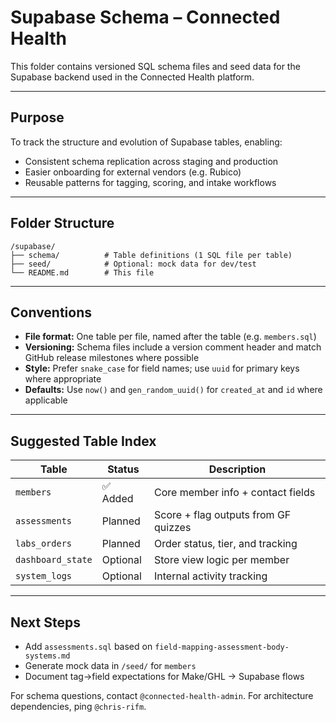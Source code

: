 # Supabase Schema – Connected Health

This folder contains versioned SQL schema files and seed data for the Supabase backend used in the Connected Health platform.

---

## Purpose

To track the structure and evolution of Supabase tables, enabling:

* Consistent schema replication across staging and production
* Easier onboarding for external vendors (e.g. Rubico)
* Reusable patterns for tagging, scoring, and intake workflows

---

## Folder Structure

```plaintext
/supabase/
├── schema/          # Table definitions (1 SQL file per table)
├── seed/            # Optional: mock data for dev/test
└── README.md        # This file
```

---

## Conventions

* **File format:** One table per file, named after the table (e.g. `members.sql`)
* **Versioning:** Schema files include a version comment header and match GitHub release milestones where possible
* **Style:** Prefer `snake_case` for field names; use `uuid` for primary keys where appropriate
* **Defaults:** Use `now()` and `gen_random_uuid()` for `created_at` and `id` where applicable

---

## Suggested Table Index

| Table             | Status   | Description                          |
| ----------------- | -------- | ------------------------------------ |
| `members`         | ✅ Added  | Core member info + contact fields    |
| `assessments`     | Planned  | Score + flag outputs from GF quizzes |
| `labs_orders`     | Planned  | Order status, tier, and tracking     |
| `dashboard_state` | Optional | Store view logic per member          |
| `system_logs`     | Optional | Internal activity tracking           |

---

## Next Steps

* Add `assessments.sql` based on `field-mapping-assessment-body-systems.md`
* Generate mock data in `/seed/` for `members`
* Document tag→field expectations for Make/GHL → Supabase flows

For schema questions, contact `@connected-health-admin`. For architecture dependencies, ping `@chris-rifm`.

